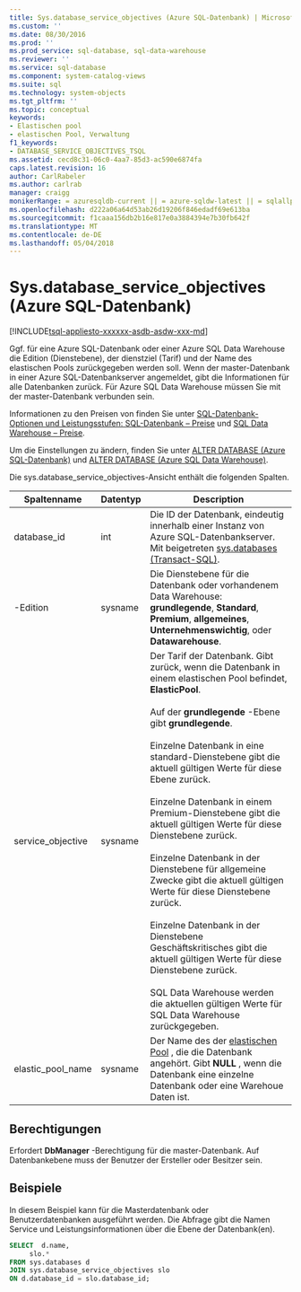 ```yaml
---
title: Sys.database_service_objectives (Azure SQL-Datenbank) | Microsoft Docs
ms.custom: ''
ms.date: 08/30/2016
ms.prod: ''
ms.prod_service: sql-database, sql-data-warehouse
ms.reviewer: ''
ms.service: sql-database
ms.component: system-catalog-views
ms.suite: sql
ms.technology: system-objects
ms.tgt_pltfrm: ''
ms.topic: conceptual
keywords:
- Elastischen pool
- elastischen Pool, Verwaltung
f1_keywords:
- DATABASE_SERVICE_OBJECTIVES_TSQL
ms.assetid: cecd8c31-06c0-4aa7-85d3-ac590e6874fa
caps.latest.revision: 16
author: CarlRabeler
ms.author: carlrab
manager: craigg
monikerRange: = azuresqldb-current || = azure-sqldw-latest || = sqlallproducts-allversions
ms.openlocfilehash: d222a06a64d53ab26d19206f846edadf69e613ba
ms.sourcegitcommit: f1caaa156db2b16e817e0a3884394e7b30fb642f
ms.translationtype: MT
ms.contentlocale: de-DE
ms.lasthandoff: 05/04/2018
---
```

# <a name="sysdatabaseserviceobjectives-azure-sql-database"></a>Sys.database_service_objectives (Azure SQL-Datenbank)
[!INCLUDE[tsql-appliesto-xxxxxx-asdb-asdw-xxx-md](../../includes/tsql-appliesto-xxxxxx-asdb-asdw-xxx-md.md)]

Ggf. für eine Azure SQL-Datenbank oder einer Azure SQL Data Warehouse die Edition (Dienstebene), der dienstziel (Tarif) und der Name des elastischen Pools zurückgegeben werden soll. Wenn der master-Datenbank in einer Azure SQL-Datenbankserver angemeldet, gibt die Informationen für alle Datenbanken zurück. Für Azure SQL Data Warehouse müssen Sie mit der master-Datenbank verbunden sein.  
  
  
 Informationen zu den Preisen von finden Sie unter [SQL-Datenbank-Optionen und Leistungsstufen: SQL-Datenbank – Preise](https://azure.microsoft.com/en-us/pricing/details/sql-database/) und [SQL Data Warehouse – Preise](https://azure.microsoft.com/pricing/details/sql-data-warehouse/).  
  
 Um die Einstellungen zu ändern, finden Sie unter [ALTER DATABASE (Azure SQL-Datenbank)](../../t-sql/statements/alter-database-azure-sql-database.md) und [ALTER DATABASE (Azure SQL Data Warehouse)](../../t-sql/statements/alter-database-azure-sql-data-warehouse.md).  
  
 Die sys.database_service_objectives-Ansicht enthält die folgenden Spalten.  
  
|Spaltenname|Datentyp|Description|  
|-----------------|---------------|-----------------|  
|database_id|int|Die ID der Datenbank, eindeutig innerhalb einer Instanz von Azure SQL-Datenbankserver. Mit beigetreten [sys.databases &#40;Transact-SQL&#41;](../../relational-databases/system-catalog-views/sys-databases-transact-sql.md).|  
|-Edition|sysname|Die Dienstebene für die Datenbank oder vorhandenem Data Warehouse: **grundlegende**, **Standard**, **Premium**, **allgemeines**,  **Unternehmenswichtig**, oder **Datawarehouse**.|  
|service_objective|sysname|Der Tarif der Datenbank. Gibt zurück, wenn die Datenbank in einem elastischen Pool befindet, **ElasticPool**.<br /><br /> Auf der **grundlegende** -Ebene gibt **grundlegende**.<br /><br /> Einzelne Datenbank in eine standard-Dienstebene gibt die aktuell gültigen Werte für diese Ebene zurück.<br /><br /> Einzelne Datenbank in einem Premium-Dienstebene gibt die aktuell gültigen Werte für diese Dienstebene zurück.<br /><br />Einzelne Datenbank in der Dienstebene für allgemeine Zwecke gibt die aktuell gültigen Werte für diese Dienstebene zurück.<br /><br />Einzelne Datenbank in der Dienstebene Geschäftskritisches gibt die aktuell gültigen Werte für diese Dienstebene zurück.<br /><br /> SQL Data Warehouse werden die aktuellen gültigen Werte für SQL Data Warehouse zurückgegeben.|  
|elastic_pool_name|sysname|Der Name des der [elastischen Pool](https://azure.microsoft.com/documentation/articles/sql-database-elastic-pool/) , die die Datenbank angehört. Gibt **NULL** , wenn die Datenbank eine einzelne Datenbank oder eine Warehoue Daten ist.|  
  
## <a name="permissions"></a>Berechtigungen  
 Erfordert **DbManager** -Berechtigung für die master-Datenbank.  Auf Datenbankebene muss der Benutzer der Ersteller oder Besitzer sein.  
  
## <a name="examples"></a>Beispiele  
 In diesem Beispiel kann für die Masterdatenbank oder Benutzerdatenbanken ausgeführt werden. Die Abfrage gibt die Namen Service und Leistungsinformationen über die Ebene der Datenbank(en).  
  
```sql  
SELECT  d.name,   
     slo.*    
FROM sys.databases d   
JOIN sys.database_service_objectives slo    
ON d.database_id = slo.database_id;  
  
```  
  
  
